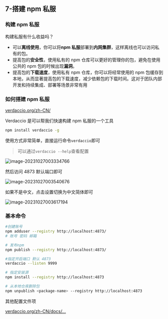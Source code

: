 ## 7-搭建 npm 私服

### 构建 npm 私服

构建私服有什么收益吗？

- 可以**离线使用**，你可以将**npm 私服**部署到**内网集群**，这样离线也可以访问私有的包。
- 提高包的**安全性**，使用私有的 npm 仓库可以更好的管理你的包，避免在使用公共的 npm 包的时候出现**漏洞**。
- 提高包的**下载速度**，使用私有 npm 仓库，你可以将经常使用的 npm 包缓存到本地，从而显著提高包的下载速度，减少依赖包的下载时间。这对于团队内部开发和持续集成、部署等场景非常有用

### 如何搭建 npm 私服

[verdaccio.org/zh-CN/](https://verdaccio.org/zh-cn/)

Verdaccio 是可以帮我们快速构建 npm 私服的一个工具

```bash
npm install verdaccio -g
```

使用方式非常简单，直接运行命令`verdaccio`即可

> 可以通过`verdaccio --help`查看配置

![image-20231027003334766](https://chen-1320883525.cos.ap-chengdu.myqcloud.com/img/image-20231027003334766.png)

然后访问 4873 默认端口即可

![image-20231027003540676](https://chen-1320883525.cos.ap-chengdu.myqcloud.com/img/image-20231027003540676.png)

如果不是中文，点击设置切换为中文简体即可

![image-20231027003617194](https://chen-1320883525.cos.ap-chengdu.myqcloud.com/img/image-20231027003617194.png)

### 基本命令

```sh
#创建账号
npm adduser --registry http://localhost:4873/
# 账号 密码 邮箱

# 发布npm
npm publish --registry http://localhost:4873/

#指定开启端口 默认 4873
verdaccio --listen 9999

# 指定安装源
npm install --registry http://localhost:4873

# 从本地仓库删除包
npm unpublish <package-name> --registry http://localhost:4873
```

其他配置文件项

[verdaccio.org/zh-CN/docs/…](https://verdaccio.org/zh-cn/docs/configuration/)
